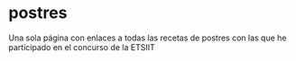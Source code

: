 # postres
Una sola página con enlaces a todas las recetas de postres con las que he participado en el concurso de la ETSIIT
